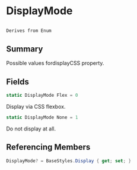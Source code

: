 # DisplayMode

## 
```c#
Derives from Enum
```

## Summary

Possible values fordisplayCSS property.
## Fields

```c#
static DisplayMode Flex = 0
```
Display via CSS flexbox.
```c#
static DisplayMode None = 1
```
Do not display at all.
## Referencing Members

```c#
DisplayMode? = BaseStyles.Display { get; set; } 
```
